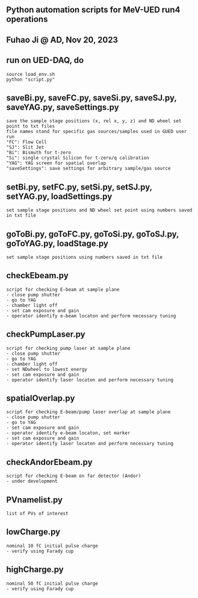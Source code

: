 ## Python automation scripts for MeV-UED run4 operations
## Fuhao Ji @ AD, Nov 20, 2023

## run on UED-DAQ, do
    source load_env.sh
    python "script.py"

## saveBi.py, saveFC.py, saveSi.py, saveSJ.py, saveYAG.py, saveSettings.py
    save the sample stage positions (x, rel x, y, z) and ND wheel set point to txt files
    file names stand for specific gas sources/samples used in GUED user run
    "FC": Flow Cell
    "SJ": Slit Jet
    "Bi": Bismuth for t-zero 
    "Si": single crystal Silicon for t-zero/q calibration
    "YAG": YAG screen for spatial overlap
    "saveSettings": save settings for arbitrary sample/gas source
    
## setBi.py, setFC.py, setSi.py, setSJ.py, setYAG.py, loadSettings.py
    set sample stage positions and ND wheel set point using numbers saved in txt file
    
## goToBi.py, goToFC.py, goToSi.py, goToSJ.py, goToYAG.py, loadStage.py
    set sample stage positions using numbers saved in txt file
    
## checkEbeam.py
    script for checking E-beam at sample plane
    - close pump shutter
    - go to YAG
    - chamber light off
    - set cam exposure and gain
    - operator identify e-beam locaton and perform necessary tuning
    
## checkPumpLaser.py
    script for checking pump laser at sample plane
    - close pump shutter
    - go to YAG
    - chamber light off
    - set NDwheel to lowest energy
    - set cam exposure and gain
    - operator identify laser locaton and perform necessary tuning
    
## spatialOverlap.py
    script for checking E-beam/pump laser overlap at sample plane
    - close pump shutter
    - go to YAG
    - set cam exposure and gain
    - operator identify e-beam locaton, set marker
    - set cam exposure and gain
    - operator identify laser locaton and perform necessary tuning

## checkAndorEbeam.py
    script for checking E-beam on far detector (Andor)
    - under development

## PVnamelist.py
    list of PVs of interest
    
## lowCharge.py
    nominal 10 fC initial pulse charge
    - verify using Farady cup
    
## highCharge.py
    nominal 50 fC initial pulse charge
    - verify using Farady cup

    

    
    